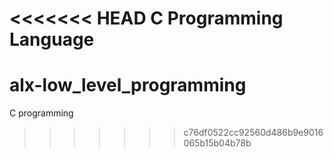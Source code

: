 <<<<<<< HEAD
C Programming Language
=======
# alx-low_level_programming
C programming
>>>>>>> c76df0522cc92560d486b9e9016065b15b04b78b
